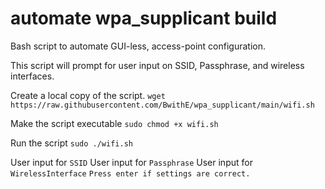 #  automate wpa_supplicant build
Bash script to automate GUI-less, access-point configuration.

This script will prompt for user input on SSID, Passphrase, and wireless interfaces.

Create a local copy of the script.
```wget https://raw.githubusercontent.com/BwithE/wpa_supplicant/main/wifi.sh```

Make the script executable
```sudo chmod +x wifi.sh```

Run the script
```sudo ./wifi.sh```


User input for ```SSID```
User input for ```Passphrase```
User input for ```WirelessInterface```
```Press enter if settings are correct. ```

